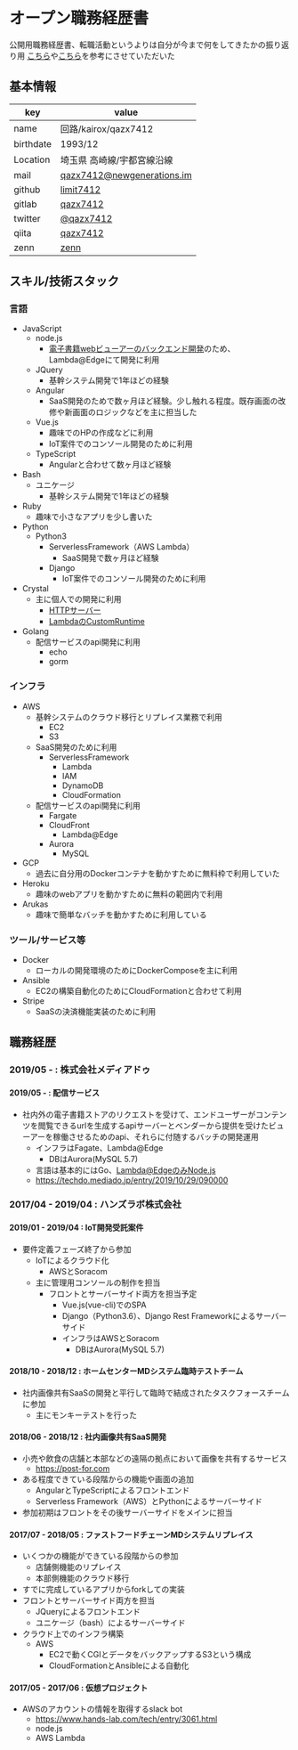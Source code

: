 # オープン職務経歴書
公開用職務経歴書、転職活動というよりは自分が今まで何をしてきたかの振り返り用
[こちら](https://qiita.com/Sa2Knight/items/4af2f24fac9290d26119)や[こちら](https://qiita.com/okoysm/items/abcad0b4aefa585bc50b)を参考にさせていただいた

## 基本情報

|key|value|
|-|-|
|name|回路/kairox/qazx7412|
|birthdate|1993/12|
|Location|埼玉県 高崎線/宇都宮線沿線|
|mail|qazx7412@newgenerations.im|
|github|[limit7412](http://github.com/limit7412)|
|gitlab|[qazx7412](http://gitlab.com/qazx7412)|
|twitter|[@qazx7412](https://twitter.com/qazx7412)|
|qiita|[qazx7412](http://qiita.com/qazx7412)|
|zenn|[zenn](https://zenn.dev/qazx7412)|

## スキル/技術スタック

### 言語
  - JavaScript
    - node.js
      - [電子書籍webビューアーのバックエンド開発](https://techdo.mediado.jp/entry/2019/10/29/090000)のため、Lambda@Edgeにて開発に利用
    - JQuery
      - 基幹システム開発で1年ほどの経験
    - Angular
      - SaaS開発のためで数ヶ月ほど経験。少し触れる程度。既存画面の改修や新画面のロジックなどを主に担当した
    - Vue.js
      - 趣味でのHPの作成などに利用
      - IoT案件でのコンソール開発のために利用
    - TypeScript
      - Angularと合わせて数ヶ月ほど経験
  - Bash
    - ユニケージ
      - 基幹システム開発で1年ほどの経験
  - Ruby
    - 趣味で小さなアプリを少し書いた
  - Python
    - Python3
      - ServerlessFramework（AWS Lambda）
        - SaaS開発で数ヶ月ほど経験
      - Django
        - IoT案件でのコンソール開発のために利用
  - Crystal
    - 主に個人での開発に利用
      - [HTTPサーバー](https://qiita.com/qazx7412/items/f4796bcfcb4d8400a0a3)
      - [LambdaのCustomRuntime](https://github.com/limit7412/lambda-crystal-sls)
  - Golang
    - 配信サービスのapi開発に利用
      - echo
      - gorm

### インフラ
  - AWS
    - 基幹システムのクラウド移行とリプレイス業務で利用
      - EC2
      - S3
    - SaaS開発のために利用
      - ServerlessFramework
        - Lambda
        - IAM
        - DynamoDB
        - CloudFormation
    - 配信サービスのapi開発に利用
      - Fargate
      - CloudFront
        - Lambda@Edge
      - Aurora
        - MySQL
  - GCP
    - 過去に自分用のDockerコンテナを動かすために無料枠で利用していた
  - Heroku
    - 趣味のwebアプリを動かすために無料の範囲内で利用
  - Arukas
    - 趣味で簡単なバッチを動かすために利用している

### ツール/サービス等
  - Docker
    - ローカルの開発環境のためにDockerComposeを主に利用
  - Ansible
    - EC2の構築自動化のためにCloudFormationと合わせて利用
  - Stripe
    - SaaSの決済機能実装のために利用

## 職務経歴

### 2019/05 - : 株式会社メディアドゥ

#### 2019/05 - : 配信サービス
  - 社内外の電子書籍ストアのリクエストを受けて、エンドユーザーがコンテンツを閲覧できるurlを生成するapiサーバーとベンダーから提供を受けたビューアーを稼働させるためのapi、それらに付随するバッチの開発運用
    - インフラはFagate、Lambda@Edge
      - DBはAurora(MySQL 5.7)
    - 言語は基本的にはGo、Lambda@EdgeのみNode.js
    - https://techdo.mediado.jp/entry/2019/10/29/090000

### 2017/04 - 2019/04 : ハンズラボ株式会社

#### 2019/01 - 2019/04 : IoT開発受託案件
  - 要件定義フェーズ終了から参加
    - IoTによるクラウド化
      - AWSとSoracom
    - 主に管理用コンソールの制作を担当
      - フロントとサーバーサイド両方を担当予定
        - Vue.js(vue-cli)でのSPA
        - Django（Python3.6）、Django Rest Frameworkによるサーバーサイド
        - インフラはAWSとSoracom
          - DBはAurora(MySQL 5.7)

#### 2018/10 - 2018/12 : ホームセンターMDシステム臨時テストチーム
  - 社内画像共有SaaSの開発と平行して臨時で結成されたタスクフォースチームに参加
    - 主にモンキーテストを行った

#### 2018/06 - 2018/12 : 社内画像共有SaaS開発
  - 小売や飲食の店舗と本部などの遠隔の拠点において画像を共有するサービス
    - https://post-for.com
  - ある程度できている段階からの機能や画面の追加
    - AngularとTypeScriptによるフロントエンド
    - Serverless Framework（AWS）とPythonによるサーバーサイド
  - 参加初期はフロントをその後サーバーサイドをメインに担当

#### 2017/07 - 2018/05 : ファストフードチェーンMDシステムリプレイス
  - いくつかの機能ができている段階からの参加
    - 店舗側機能のリプレイス
    - 本部側機能のクラウド移行
  - すでに完成しているアプリからforkしての実装
  - フロントとサーバーサイド両方を担当
    - JQueryによるフロントエンド
    - ユニケージ（bash）によるサーバーサイド
  - クラウド上でのインフラ構築
    - AWS
      - EC2で動くCGIとデータをバックアップするS3という構成
      - CloudFormationとAnsibleによる自動化

#### 2017/05 - 2017/06 : 仮想プロジェクト
  - AWSのアカウントの情報を取得するslack bot
    - https://www.hands-lab.com/tech/entry/3061.html
    - node.js
    - AWS Lambda
